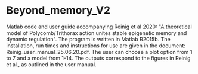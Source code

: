 # Beyond_memory_V2
Matlab code and user guide accompanying Reinig et al 2020: "A theoretical model of Polycomb/Trithorax action unites stable epigenetic memory and dynamic regulation". The program is written in Matlab R2015b. The installation, run times and instructions for use are given in the document: Reinig_user_manual_25.06.20.pdf. The user can choose a plot option from 1 to 7 and a model from 1-14. The outputs correspond to the figures in Reinig et al., as outlined in the user manual.
